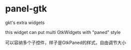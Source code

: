 # panel-gtk
gkt's extra widgets


this widget can put multi GtkWidgets with "paned" style


可以容纳多个子控件，样子是GtkPaned的样式，自由调节大小
